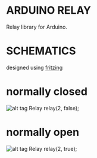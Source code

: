 # ARDUINO RELAY
Relay library for Arduino.

# SCHEMATICS
designed using <a href="http://fritzing.org/home/">fritzing </a>

# normally closed
![alt tag](http://i.imgur.com/94be68T.png)
Relay relay(2, false);

# normally open
![alt tag](http://i.imgur.com/5AWMhpd.png)
Relay relay(2, true);
